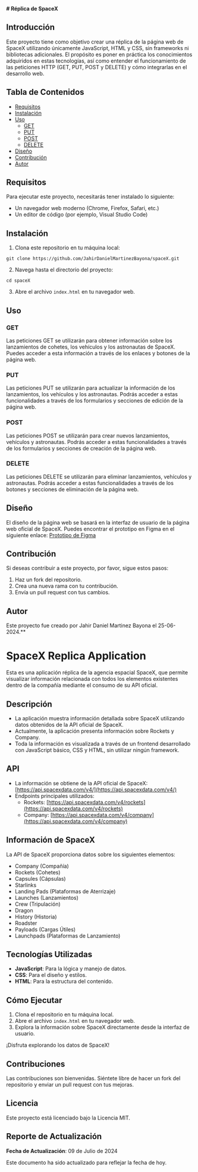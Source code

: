 **# Réplica de SpaceX**

## Introducción

Este proyecto tiene como objetivo crear una réplica de la página web de SpaceX utilizando únicamente JavaScript, HTML y CSS, sin frameworks ni bibliotecas adicionales. El propósito es poner en práctica los conocimientos adquiridos en estas tecnologías, así como entender el funcionamiento de las peticiones HTTP (GET, PUT, POST y DELETE) y cómo integrarlas en el desarrollo web.

## Tabla de Contenidos

- [Requisitos](#requisitos)
- [Instalación](#instalación)
- [Uso](#uso)
  - [GET](#get)
  - [PUT](#put)
  - [POST](#post)
  - [DELETE](#delete)
- [Diseño](#diseño)
- [Contribución](#contribución)
- [Autor](#autor)

## Requisitos

Para ejecutar este proyecto, necesitarás tener instalado lo siguiente:

- Un navegador web moderno (Chrome, Firefox, Safari, etc.)
- Un editor de código (por ejemplo, Visual Studio Code)

## Instalación

1. Clona este repositorio en tu máquina local:

```
git clone https://github.com/JahirDanielMartinezBayona/spaceX.git
```

2. Navega hasta el directorio del proyecto:

```
cd spaceX
```

3. Abre el archivo `index.html` en tu navegador web.

## Uso

### GET

Las peticiones GET se utilizarán para obtener información sobre los lanzamientos de cohetes, los vehículos y los astronautas de SpaceX. Puedes acceder a esta información a través de los enlaces y botones de la página web.

### PUT

Las peticiones PUT se utilizarán para actualizar la información de los lanzamientos, los vehículos y los astronautas. Podrás acceder a estas funcionalidades a través de los formularios y secciones de edición de la página web.

### POST

Las peticiones POST se utilizarán para crear nuevos lanzamientos, vehículos y astronautas. Podrás acceder a estas funcionalidades a través de los formularios y secciones de creación de la página web.

### DELETE

Las peticiones DELETE se utilizarán para eliminar lanzamientos, vehículos y astronautas. Podrás acceder a estas funcionalidades a través de los botones y secciones de eliminación de la página web.

## Diseño

El diseño de la página web se basará en la interfaz de usuario de la página web oficial de SpaceX. Puedes encontrar el prototipo en Figma en el siguiente enlace: [Prototipo de Figma](https://www.figma.com/file/tu-archivo-figma)

## Contribución

Si deseas contribuir a este proyecto, por favor, sigue estos pasos:

1. Haz un fork del repositorio.
2. Crea una nueva rama con tu contribución.
3. Envía un pull request con tus cambios.

## Autor

Este proyecto fue creado por Jahir Daniel Martinez Bayona el 25-06-2024.**
# SpaceX Replica Application

Esta es una aplicación réplica de la agencia espacial SpaceX, que permite visualizar información relacionada con todos los elementos existentes dentro de la compañía mediante el consumo de su API oficial.

## Descripción

- La aplicación muestra información detallada sobre SpaceX utilizando datos obtenidos de la API oficial de SpaceX.
- Actualmente, la aplicación presenta información sobre Rockets y Company.
- Toda la información es visualizada a través de un frontend desarrollado con JavaScript básico, CSS y HTML, sin utilizar ningún framework.

## API

- La información se obtiene de la API oficial de SpaceX: [https://api.spacexdata.com/v4/](https://api.spacexdata.com/v4/)
- Endpoints principales utilizados:
  - Rockets: [https://api.spacexdata.com/v4/rockets](https://api.spacexdata.com/v4/rockets)
  - Company: [https://api.spacexdata.com/v4/company](https://api.spacexdata.com/v4/company)

## Información de SpaceX

La API de SpaceX proporciona datos sobre los siguientes elementos:

- Company (Compañía)
- Rockets (Cohetes)
- Capsules (Cápsulas)
- Starlinks
- Landing Pads (Plataformas de Aterrizaje)
- Launches (Lanzamientos)
- Crew (Tripulación)
- Dragon
- History (Historia)
- Roadster
- Payloads (Cargas Útiles)
- Launchpads (Plataformas de Lanzamiento)

## Tecnologías Utilizadas

- **JavaScript**: Para la lógica y manejo de datos.
- **CSS**: Para el diseño y estilos.
- **HTML**: Para la estructura del contenido.

## Cómo Ejecutar

1. Clona el repositorio en tu máquina local.
2. Abre el archivo `index.html` en tu navegador web.
3. Explora la información sobre SpaceX directamente desde la interfaz de usuario.

¡Disfruta explorando los datos de SpaceX!

## Contribuciones

Las contribuciones son bienvenidas. Siéntete libre de hacer un fork del repositorio y enviar un pull request con tus mejoras.

## Licencia

Este proyecto está licenciado bajo la Licencia MIT.

## Reporte de Actualización

**Fecha de Actualización**: 09 de Julio de 2024

Este documento ha sido actualizado para reflejar la fecha de hoy.

